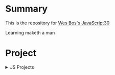 # Summary

This is the repository for [Wes Bos's JavaScript30](https://javascript30.com/)  

Learning maketh a man

# Project

<details>
<summary>JS Projects</summary>

* [Ajax Type Ahead](https://github.com/chan-gon/JavaScript30/tree/master/Ajax%20Type%20Ahead)
* [Array Cardio](https://github.com/chan-gon/JavaScript30/tree/master/Array%20Cardio%20Day)
* [Array Cardio Day 2](https://github.com/chan-gon/JavaScript30/tree/master/Array%20Cardio%20Day%202)
* [Array Sort](https://github.com/chan-gon/JavaScript30/tree/master/Array%20Sort)
* [JS Clock](https://github.com/chan-gon/JavaScript30/tree/master/Clock)
* [Console Tricks](https://github.com/chan-gon/JavaScript30/tree/master/Console%20Tricks)
* [CSS Test Shadow Mouse Move Effect](https://github.com/chan-gon/JavaScript30/tree/master/CSS%20Test%20Shadow%20Mouse%20Move%20Effect)
* [Update CSS Variables with JS](https://github.com/chan-gon/JavaScript30/tree/master/CSSVariableWithJS)
* [HTML5 Custom Video Player](https://github.com/chan-gon/JavaScript30/tree/master/Custom%20HTML5%20Video%20Player)
* [JS Drum Kit](https://github.com/chan-gon/JavaScript30/tree/master/DrumKit)
* [Flex Panels Image Gallery](https://github.com/chan-gon/JavaScript30/tree/master/Flex%20Panels%20Image%20Gallery)
* [Follow Along Links](https://github.com/chan-gon/JavaScript30/tree/master/Follow%20Along%20Links)
* [Hold Shift to Check Multiple Checkboxes](https://github.com/chan-gon/JavaScript30/tree/master/Hold%20Shift%20to%20Check%20Multiple%20Checkboxes)
* [HTML5 Canvas](https://github.com/chan-gon/JavaScript30/tree/master/HTML5%20Canvas)
* [Key Detection(feat.Cornify)](https://github.com/chan-gon/JavaScript30/tree/master/Key%20Detection)
* [Local Storage and Event Delegation](https://github.com/chan-gon/JavaScript30/tree/master/Local%20Storage%20and%20Event%20Delegation)
* [Native Speech Recognition](https://github.com/chan-gon/JavaScript30/tree/master/Native%20Speech%20Recognition)
* [Speech Synthesis](https://github.com/chan-gon/JavaScript30/tree/master/Speech%20Synthesis)
* [Sticky Nav](https://github.com/chan-gon/JavaScript30/tree/master/Sticky%20Nav)
* [Tally String Times with Reduce](https://github.com/chan-gon/JavaScript30/tree/master/Tally%20String%20Times%20with%20Reduce)
* [Slide In On Scroll](https://github.com/chan-gon/JavaScript30/tree/master/slide-in-on-scroll)
* [Event Capture,Propagation,Bubbling and Once](https://github.com/chan-gon/JavaScript30/tree/master/Event%20Capture%2CPropagation%2CBubbling%20and%20Once)

</details>